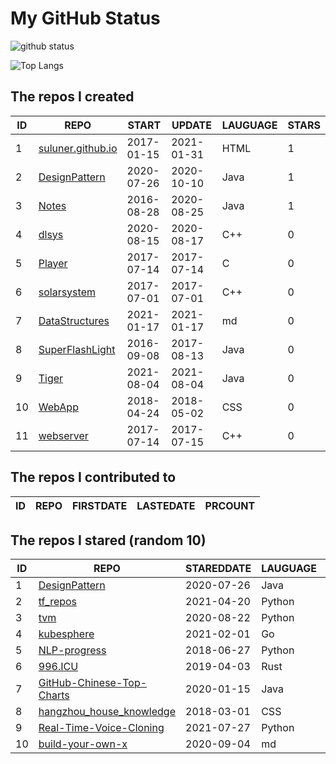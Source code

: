 # My GitHub Status

<img src="https://github-readme-stats-1.yihong0618.vercel.app/api?username=ThaddeusJiang&show_icons=true&&&hide_title=true&count_private=true" alt="github status" />

![Top Langs](https://github-readme-stats-1.yihong0618.vercel.app/api/top-langs/?username=ThaddeusJiang&layout=compact)

<!--START_SECTION:my_github-->
## The repos I created
| ID |                               REPO                                |   START    |   UPDATE   | LAUGUAGE | STARS |
|----|-------------------------------------------------------------------|------------|------------|----------|-------|
|  1 | [suluner.github.io](https://github.com/suluner/suluner.github.io) | 2017-01-15 | 2021-01-31 | HTML     |     1 |
|  2 | [DesignPattern](https://github.com/suluner/DesignPattern)         | 2020-07-26 | 2020-10-10 | Java     |     1 |
|  3 | [Notes](https://github.com/suluner/Notes)                         | 2016-08-28 | 2020-08-25 | Java     |     1 |
|  4 | [dlsys](https://github.com/suluner/dlsys)                         | 2020-08-15 | 2020-08-17 | C++      |     0 |
|  5 | [Player](https://github.com/suluner/Player)                       | 2017-07-14 | 2017-07-14 | C        |     0 |
|  6 | [solarsystem](https://github.com/suluner/solarsystem)             | 2017-07-01 | 2017-07-01 | C++      |     0 |
|  7 | [DataStructures](https://github.com/suluner/DataStructures)       | 2021-01-17 | 2021-01-17 | md       |     0 |
|  8 | [SuperFlashLight](https://github.com/suluner/SuperFlashLight)     | 2016-09-08 | 2017-08-13 | Java     |     0 |
|  9 | [Tiger](https://github.com/suluner/Tiger)                         | 2021-08-04 | 2021-08-04 | Java     |     0 |
| 10 | [WebApp](https://github.com/suluner/WebApp)                       | 2018-04-24 | 2018-05-02 | CSS      |     0 |
| 11 | [webserver](https://github.com/suluner/webserver)                 | 2017-07-14 | 2017-07-15 | C++      |     0 |

## The repos I contributed to
| ID | REPO | FIRSTDATE | LASTEDATE | PRCOUNT |
|----|------|-----------|-----------|---------|

## The repos I stared (random 10)
| ID |                                         REPO                                          | STAREDDATE | LAUGUAGE | LATESTUPDATE |
|----|---------------------------------------------------------------------------------------|------------|----------|--------------|
|  1 | [DesignPattern](https://github.com/suluner/DesignPattern)                             | 2020-07-26 | Java     | 2020-10-10   |
|  2 | [tf_repos](https://github.com/lambdaji/tf_repos)                                      | 2021-04-20 | Python   | 2021-07-21   |
|  3 | [tvm](https://github.com/tqchen/tvm)                                                  | 2020-08-22 | Python   | 2021-06-30   |
|  4 | [kubesphere](https://github.com/kubesphere/kubesphere)                                | 2021-02-01 | Go       | 2021-08-04   |
|  5 | [NLP-progress](https://github.com/sebastianruder/NLP-progress)                        | 2018-06-27 | Python   | 2021-08-04   |
|  6 | [996.ICU](https://github.com/996icu/996.ICU)                                          | 2019-04-03 | Rust     | 2021-08-04   |
|  7 | [GitHub-Chinese-Top-Charts](https://github.com/kon9chunkit/GitHub-Chinese-Top-Charts) | 2020-01-15 | Java     | 2021-08-04   |
|  8 | [hangzhou_house_knowledge](https://github.com/houshanren/hangzhou_house_knowledge)    | 2018-03-01 | CSS      | 2021-08-04   |
|  9 | [Real-Time-Voice-Cloning](https://github.com/CorentinJ/Real-Time-Voice-Cloning)       | 2021-07-27 | Python   | 2021-08-04   |
| 10 | [build-your-own-x](https://github.com/danistefanovic/build-your-own-x)                | 2020-09-04 | md       | 2021-08-04   |

<!--END_SECTION:my_github-->